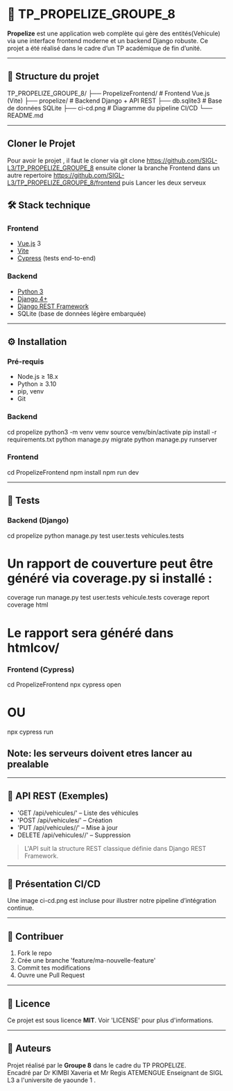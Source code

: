 # 🚀 TP_PROPELIZE_GROUPE_8

**Propelize** est une application web complète qui gère des entités(Vehicule) via une interface frontend moderne et un backend Django robuste. Ce projet a été réalisé dans le cadre d’un TP académique de fin d’unité.

---------------------

## 📁 Structure du projet


TP_PROPELIZE_GROUPE_8/
├── PropelizeFrontend/       # Frontend Vue.js (Vite)
├── propelize/               # Backend Django + API REST
├── db.sqlite3               # Base de données SQLite
├── ci-cd.png                # Diagramme du pipeline CI/CD
└── README.md


---------------------
## Cloner le Projet
Pour avoir le projet , il faut le cloner via git clone https://github.com/SIGL-L3/TP_PROPELIZE_GROUPE_8
ensuite cloner la branche Frontend dans un autre repertoire https://github.com/SIGL-L3/TP_PROPELIZE_GROUPE_8/frontend puis Lancer les deux serveux 
## 🛠️ Stack technique

### Frontend
- [Vue.js](https://vuejs.org/) 3
- [Vite](https://vitejs.dev/)
- [Cypress](https://www.cypress.io/) (tests end-to-end)

### Backend
- [Python 3](https://www.python.org/)
- [Django 4+](https://www.djangoproject.com/)
- [Django REST Framework](https://www.django-rest-framework.org/)
- SQLite (base de données légère embarquée)

---------------------

## ⚙️ Installation

### Pré-requis

- Node.js ≥ 18.x
- Python ≥ 3.10
- pip, venv
- Git

### Backend


cd propelize
python3 -m venv venv
source venv/bin/activate
pip install -r requirements.txt
python manage.py migrate
python manage.py runserver


### Frontend


cd PropelizeFrontend
npm install
npm run dev


--------------------

## 🧪 Tests

### Backend (Django)


cd propelize
python manage.py test user.tests vehicules.tests 
# Un rapport de couverture peut être généré via coverage.py si installé :
coverage run manage.py test user.tests vehicule.tests
coverage report
coverage html
# Le rapport sera généré dans htmlcov/

### Frontend (Cypress)


cd PropelizeFrontend
npx cypress open
# OU
npx cypress run
## Note: les  serveurs doivent etres lancer au prealable


----------------------

## 🔌 API REST (Exemples)

- 'GET /api/vehicules/' – Liste des véhicules
- 'POST /api/vehicules/' – Création
- 'PUT /api/vehicules/<id>/' – Mise à jour
- DELETE /api/vehicules/<id>/' – Suppression

> L'API suit la structure REST classique définie dans Django REST Framework.

----------------------

## 📸 Présentation CI/CD

Une image ci-cd.png est incluse pour illustrer notre pipeline d’intégration continue.

-------------------------

## 🤝 Contribuer

1. Fork le repo
2. Crée une branche 'feature/ma-nouvelle-feature'
3. Commit tes modifications
4. Ouvre une Pull Request

------------------------

## 📄 Licence

Ce projet est sous licence **MIT**. Voir 'LICENSE' pour plus d'informations.

------------------------

## 👥 Auteurs

Projet réalisé par le **Groupe 8** dans le cadre du TP PROPELIZE.  
Encadré par Dr KIMBI Xaveria et Mr Regis ATEMENGUE Enseignant de  SIGL L3 a l'universite de yaounde 1 .
